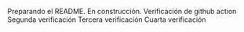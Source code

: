 Preparando el README. En construcción. 
Verificación de github action
Segunda verificación
Tercera verificación
Cuarta verificación
